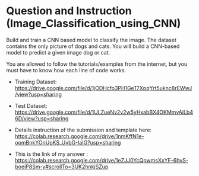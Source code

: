 # Question and Instruction (Image_Classification_using_CNN)

Build and train a CNN based model to classify the image. The dataset contains the only picture of dogs and cats. You will build a CNN-based model to predict a given image dog or cat.

You are allowed to follow the tutorials/examples from the internet, but you must have to know how each line of code works.

- Training Dataset: https://drive.google.com/file/d/1jODHcfo3PH1GeT7XpqYrt5uknc8rEWwJ/view?usp=sharing
- Test Dataset: https://drive.google.com/file/d/1ULZueNv2v2w5yHxabBX4OKMmvAiLb46D/view?usp=sharing

- Details instruction of the submission and template here: https://colab.research.google.com/drive/1nmKffN1e-oomBnkYOnUpKS_UvbG-IaIG?usp=sharing

- This is the link of my answer : https://colab.research.google.com/drive/1eZJJ0YcQpwmsXxYF-6hvS-boeiP8Sm-y#scrollTo=3UK2hnkjSZup
